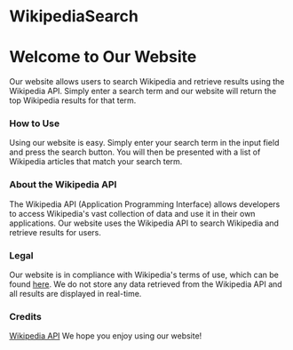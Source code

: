 # WikipediaSearch

<h1>Welcome to Our Website</h1>
Our website allows users to search Wikipedia and retrieve results using the Wikipedia API. Simply enter a search term and our website will return the top Wikipedia results for that term.
<br />
<h3>How to Use</h3>
Using our website is easy. Simply enter your search term in the input field and press the search button. You will then be presented with a list of Wikipedia articles that match your search term.
<br />
<h3>About the Wikipedia API</h3>
The Wikipedia API (Application Programming Interface) allows developers to access Wikipedia's vast collection of data and use it in their own applications. Our website uses the Wikipedia API to search Wikipedia and retrieve results for users.
<br />
<h3>Legal</h3>
Our website is in compliance with Wikipedia's terms of use, which can be found <a href ="https://foundation.wikimedia.org/wiki/Terms_of_Use/en">here</a>. We do not store any data retrieved from the Wikipedia API and all results are displayed in real-time.
<br />
<h3>Credits</h3>
<a href= "https://www.mediawiki.org/wiki/API:Main_page" >Wikipedia API</a>
We hope you enjoy using our website!
